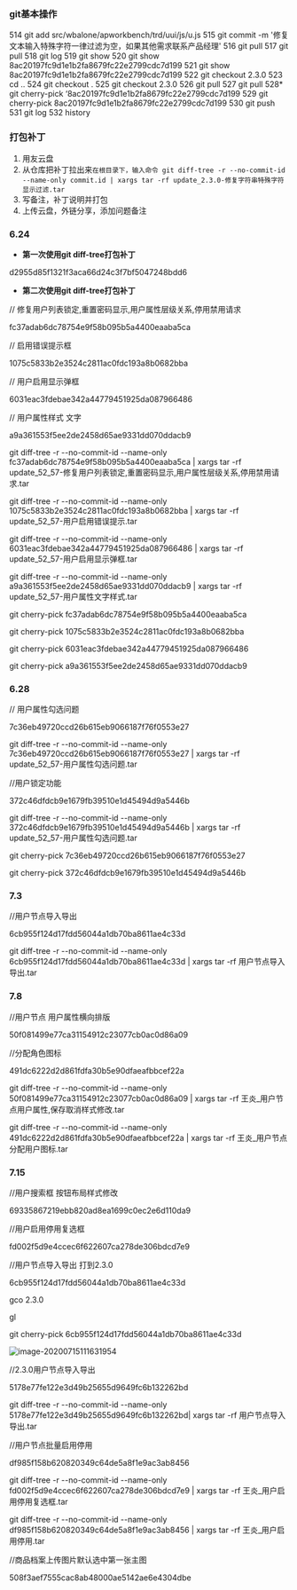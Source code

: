 ### git基本操作

  514  git add src/wbalone/apworkbench/trd/uui/js/u.js
  515  git commit -m '修复文本输入特殊字符一律过滤为空，如果其他需求联系产品经理'
  516  git pull
  517  git pull
  518  git log
  519  git show
  520  git show 8ac20197fc9d1e1b2fa8679fc22e2799cdc7d199
  521  git show 8ac20197fc9d1e1b2fa8679fc22e2799cdc7d199
  522  git checkout 2.3.0
  523  cd ..
  524  git checkout .
  525  git checkout 2.3.0
  526  git pull
  527  git pull
  528* git cherry-pick ‘8ac20197fc9d1e1b2fa8679fc22e2799cdc7d199
  529  git cherry-pick 8ac20197fc9d1e1b2fa8679fc22e2799cdc7d199
  530  git push
  531  git log
  532  history





### 打包补丁

1. 用友云盘
2. 从仓库把补丁拉出来`在根目录下，输入命令 git diff-tree -r --no-commit-id --name-only commit.id | xargs tar -rf update_2.3.0-修复字符串特殊字符显示过滤.tar  `
3. 写备注，补丁说明并打包
4. 上传云盘，外链分享，添加问题备注



### 6.24

+ **第一次使用git diff-tree打包补丁**

d2955d85f1321f3aca66d24c3f7bf5047248bdd6

+ **第二次使用git diff-tree打包补丁**

// 修复用户列表锁定,重置密码显示,用户属性层级关系,停用禁用请求

fc37adab6dc78754e9f58b095b5a4400eaaba5ca

// 启用错误提示框

1075c5833b2e3524c2811ac0fdc193a8b0682bba

// 用户启用显示弹框

6031eac3fdebae342a44779451925da087966486

// 用户属性样式 文字

a9a361553f5ee2de2458d65ae9331dd070ddacb9

git diff-tree -r --no-commit-id --name-only fc37adab6dc78754e9f58b095b5a4400eaaba5ca | xargs tar -rf update_52_57-修复用户列表锁定,重置密码显示,用户属性层级关系,停用禁用请求.tar

git diff-tree -r --no-commit-id --name-only 1075c5833b2e3524c2811ac0fdc193a8b0682bba | xargs tar -rf update_52_57-用户启用错误提示.tar

git diff-tree -r --no-commit-id --name-only 6031eac3fdebae342a44779451925da087966486 | xargs tar -rf update_52_57-用户启用显示弹框.tar

git diff-tree -r --no-commit-id --name-only a9a361553f5ee2de2458d65ae9331dd070ddacb9 | xargs tar -rf update_52_57-用户属性文字样式.tar



git cherry-pick fc37adab6dc78754e9f58b095b5a4400eaaba5ca

git cherry-pick 1075c5833b2e3524c2811ac0fdc193a8b0682bba

git cherry-pick 6031eac3fdebae342a44779451925da087966486

git cherry-pick a9a361553f5ee2de2458d65ae9331dd070ddacb9



### 6.28

// 用户属性勾选问题

7c36eb49720ccd26b615eb9066187f76f0553e27

git diff-tree -r --no-commit-id --name-only 7c36eb49720ccd26b615eb9066187f76f0553e27 | xargs tar -rf update_52_57-用户属性勾选问题.tar

//用户锁定功能

372c46dfdcb9e1679fb39510e1d45494d9a5446b 

git diff-tree -r --no-commit-id --name-only 372c46dfdcb9e1679fb39510e1d45494d9a5446b | xargs tar -rf update_52_57-用户属性勾选问题.tar

git cherry-pick 7c36eb49720ccd26b615eb9066187f76f0553e27

git cherry-pick 372c46dfdcb9e1679fb39510e1d45494d9a5446b 



### 7.3

//用户节点导入导出 

6cb955f124d17fdd56044a1db70ba8611ae4c33d

git diff-tree -r --no-commit-id --name-only 6cb955f124d17fdd56044a1db70ba8611ae4c33d | xargs tar -rf  用户节点导入导出.tar



### 7.8

//用户节点 用户属性横向排版

50f081499e77ca31154912c23077cb0ac0d86a09 

//分配角色图标

491dc6222d2d861fdfa30b5e90dfaeafbbcef22a 

git diff-tree -r --no-commit-id --name-only 50f081499e77ca31154912c23077cb0ac0d86a09 | xargs tar -rf  王炎_用户节点用户属性,保存取消样式修改.tar

git diff-tree -r --no-commit-id --name-only 491dc6222d2d861fdfa30b5e90dfaeafbbcef22a | xargs tar -rf  王炎_用户节点分配用户图标.tar







### 7.15

//用户搜索框 按钮布局样式修改

69335867219ebb820ad8ea1699c0ec2e6d110da9

//用户启用停用复选框

fd002f5d9e4ccec6f622607ca278de306bdcd7e9 

//用户节点导入导出 打到2.3.0

6cb955f124d17fdd56044a1db70ba8611ae4c33d

gco 2.3.0

gl

git cherry-pick 6cb955f124d17fdd56044a1db70ba8611ae4c33d

![image-20200715111631954](C:\Users\Administrator\AppData\Roaming\Typora\typora-user-images\image-20200715111631954.png)

//2.3.0用户节点导入导出

5178e77fe122e3d49b25655d9649fc6b132262bd 

git diff-tree -r --no-commit-id --name-only 5178e77fe122e3d49b25655d9649fc6b132262bd| xargs tar -rf  用户节点导入导出.tar



//用户节点批量启用停用

df985f158b620820349c64de5a8f1e9ac3ab8456





git diff-tree -r --no-commit-id --name-only fd002f5d9e4ccec6f622607ca278de306bdcd7e9  | xargs tar -rf  王炎_用户启用停用复选框.tar



git diff-tree -r --no-commit-id --name-only df985f158b620820349c64de5a8f1e9ac3ab8456  | xargs tar -rf  王炎_用户启用停用.tar

//商品档案上传图片默认选中第一张主图

508f3aef7555cac8ab48000ae5142ae6e4304dbe 
















